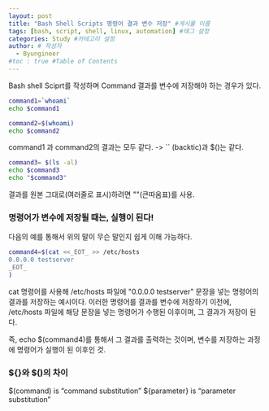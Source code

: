 ```yaml
---
layout: post
title: "Bash Shell Scripts 명령어 결과 변수 저장" #게시물 이름
tags: [bash, script, shell, linux, automation] #태그 설정
categories: Study #카테고리 설정
author: # 작성자
  - Byungineer
#toc : true #Table of Contents
---
```


Bash shell Sciprt를 작성하며 Command 결과를 변수에 저장해야 하는 경우가 있다.

```bash
command1=`whoami`
echo $command1

command2=$(whoami)
echo $command2

```
command1 과 command2의 결과는 모두 같다.
-> `` (backtic)과 $()는 같다.

```bash
command3= $(ls -al)
echo $command3
echo "$command3"
```
결과를 원본 그대로(여러줄로 표시)하려면 ""(큰따옴표)를 사용.

### 명령어가 변수에 저장될 때는, 실행이 된다!
다음의 예를 통해서 위의 말이 무슨 말인지 쉽게 이해 가능하다.
```bash
command4=$(cat <<_EOT_ >> /etc/hosts
0.0.0.0 testserver
_EOT_
)
```
cat 명령어를 사용해 /etc/hosts 파일에 "0.0.0.0 testserver" 문장을 넣는 명령어의 결과를 저장하는 예시이다. 이러한 명령어를 결과를 변수에 저장하기 이전에, /etc/hosts 파일에 해당 문장을 넣는 명령어가 수행된 이후이며, 그 결과가 저장이 된다.

즉, echo $(command4)를 통해서 그 결과를 출력하는 것이며, 변수를 저장하는 과정에 명령어가 실행이 된 이후인 것.


### ${}와 $()의 차이
$(command) is “command substitution”
${parameter} is “parameter substitution”
